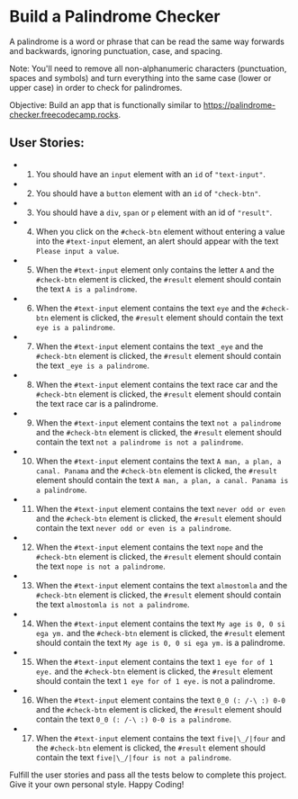 # Build a Palindrome Checker

A palindrome is a word or phrase that can be read the same way forwards and backwards, ignoring punctuation, case, and spacing.

Note: You'll need to remove all non-alphanumeric characters (punctuation, spaces and symbols) and turn everything into the same case (lower or upper case) in order to check for palindromes.

Objective: Build an app that is functionally similar to https://palindrome-checker.freecodecamp.rocks.

## User Stories:

- 1. You should have an `input` element with an `id` of `"text-input"`.
- 2. You should have a `button` element with an `id` of `"check-btn"`.
- 3. You should have a `div`, `span` or `p` element with an id of `"result"`.
- 4. When you click on the `#check-btn` element without entering a value into the `#text-input` element, an alert should appear with the text `Please input a value`.
- 5. When the `#text-input` element only contains the letter `A` and the `#check-btn` element is clicked, the `#result` element should contain the text `A is a palindrome`.
- 6. When the `#text-input` element contains the text `eye` and the `#check-btn` element is clicked, the `#result` element should contain the text `eye is a palindrome`.
- 7. When the `#text-input` element contains the text `_eye` and the `#check-btn` element is clicked, the `#result` element should contain the text `_eye is a palindrome`.
- 8. When the `#text-input` element contains the text race car and the `#check-btn` element is clicked, the `#result` element should contain the text race car is a palindrome.
- 9. When the `#text-input` element contains the text `not a palindrome` and the `#check-btn` element is clicked, the `#result` element should contain the text `not a palindrome is not a palindrome`.
- 10. When the `#text-input` element contains the text `A man, a plan, a canal. Panama` and the `#check-btn` element is clicked, the `#result` element should contain the text `A man, a plan, a canal. Panama is a palindrome`.
- 11. When the `#text-input` element contains the text `never odd or even` and the `#check-btn` element is clicked, the `#result` element should contain the text `never odd or even is a palindrome`.
- 12. When the `#text-input` element contains the text `nope` and the `#check-btn` element is clicked, the `#result` element should contain the text `nope is not a palindrome`.
- 13. When the `#text-input` element contains the text `almostomla` and the `#check-btn` element is clicked, the `#result` element should contain the text `almostomla is not a palindrome`.
- 14. When the `#text-input` element contains the text `My age is 0, 0 si ega ym.` and the `#check-btn` element is clicked, the `#result` element should contain the text `My age is 0, 0 si ega ym.` is a palindrome.
- 15. When the `#text-input` element contains the text `1 eye for of 1 eye.` and the `#check-btn` element is clicked, the `#result` element should contain the text `1 eye for of 1 eye.` is not a palindrome.
- 16. When the `#text-input` element contains the text `0_0 (: /-\ :) 0-0` and the `#check-btn` element is clicked, the `#result` element should contain the text `0_0 (: /-\ :) 0-0 is a palindrome`.
- 17. When the `#text-input` element contains the text `five|\_/|four` and the `#check-btn` element is clicked, the `#result` element should contain the text `five|\_/|four is not a palindrome`.

Fulfill the user stories and pass all the tests below to complete this project. Give it your own personal style. Happy Coding!
